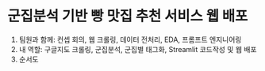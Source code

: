 # 군집분석 기반 빵 맛집 추천 서비스 웹 배포

1. 팀원과 함께: 컨셉 회의, 웹 크롤링, 데이터 전처리, EDA, 프롬프트 엔지니어링
2. 내 역할: 구글지도 크롤링, 군집분석, 군집별 태그화, Streamlit 코드작성 및 웹 배포
3. 순서도
